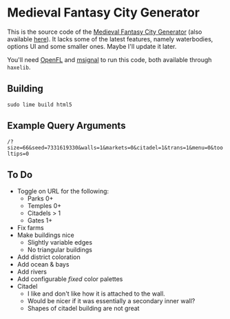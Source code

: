# Medieval Fantasy City Generator
This is the source code of the [Medieval Fantasy City Generator](https://watabou.itch.io/medieval-fantasy-city-generator/) (also available [here](http://fantasycities.watabou.ru/?size=15&seed=682063530)). It 
lacks some of the latest features, namely waterbodies, options UI and some smaller ones. Maybe I'll update it later. 

You'll need [OpenFL](https://github.com/openfl/openfl) and [msignal](https://github.com/massiveinteractive/msignal) 
to run this code, both available through `haxelib`.



## Building
`sudo lime build html5`

## Example Query Arguments
`/?size=66&seed=7331619330&walls=1&markets=0&citadel=1&trans=1&menu=0&tooltips=0`

## To Do

* Toggle on URL for the following:
  - Parks 0+
  - Temples 0+
  - Citadels > 1
  - Gates 1+
* Fix farms
* Make buildings nice
  - Slightly variable edges
  - No triangular buildings
* Add district coloration
* Add ocean & bays
* Add rivers
* Add configurable *fixed* color palettes
* Citadel
  - I like and don't like how it is attached to the wall.
  - Would be nicer if it was essentially a secondary inner wall?
  - Shapes of citadel building are not great
